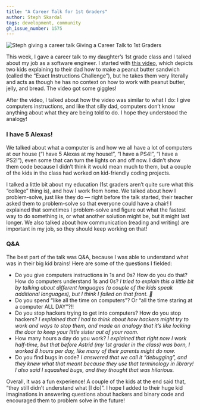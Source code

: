 ```yaml
---
title: "A Career Talk for 1st Graders"
author: Steph Skardal
tags: development, community
gh_issue_number: 1575
---
```


![Steph giving a career talk](/blog/2019/12/06/1st-grade-career-talk/steph.jpg)
Giving a Career Talk to 1st Graders

This week, I gave a career talk to my daughter’s 1st grade class and I talked about my job as a software engineer. I started with <a href="https://www.youtube.com/watch?v=Ct-lOOUqmyY">this video</a>, which depicts two kids explaining to their dad how to make a peanut butter sandwich (called the “Exact Instructions Challenge”), but he takes them very literally and acts as though he has no context on how to work with peanut butter, jelly, and bread. The video got some giggles!

After the video, I talked about how the video was similar to what I do: I give computers instructions, and like that silly dad, computers don’t know anything about what they are being told to do. I hope they understood the analogy! 

### I have 5 Alexas!

We talked about what a computer is and how we all have a lot of computers at our house (“I have 5 Alexas at my house!”, “I have a PS4!”, “I have a PS2!”), even some that can turn the lights on and off now. I didn’t show them code because I didn’t think it would mean much to them, but a couple of the kids in the class had worked on kid-friendly coding projects. 

I talked a little bit about my education (1st graders aren’t quite sure what this “college” thing is), and how I work from home. We talked about how I problem-solve, just like they do — right before the talk started, their teacher asked them to problem-solve so that everyone could have a chair! I explained that sometimes I problem-solve and figure out what the fastest way to do something is, or what another solution might be, but it might last longer. We also talked about how communication (reading and writing) are important in my job, so they should keep working on that!

### Q&amp;A

The best part of the talk was Q&amp;A, because I was able to understand what was in their big kid brains! Here are some of the questions I fielded:

* Do you give computers instructions in 1s and 0s? How do you do that? How do computers understand 1s and 0s? *I tried to explain this a little bit by talking about different languages (a couple of the kids speak additional languages), but I think I failed on that front. :shrug:*
* Do you spend “like all the time on computers”? Or “all the time staring at a computer ALL DAY”?!!
* Do you stop hackers trying to get into computers? How do you stop hackers? *I explained that I had to think about how hackers might try to work and ways to stop them, and made an analogy that it’s like locking the door to keep your little sister out of your room.*
* How many hours a day do you work? *I explained that right now I work half-time, but that before Astrid (my 1st grader in the class) was born, I worked 8 hours per day, like many of their parents might do now.*
* Do you find bugs in code? *I answered that we call it “debugging”, and they knew what that meant because they use that terminology in library! I also said I squashed bugs, and they thought that was hilarious.*

Overall, it was a fun experience! A couple of the kids at the end said that, “they still didn’t understand what [I do]”. I hope I added to their huge kid imaginations in answering questions about hackers and binary code and encouraged them to problem solve in the future!
